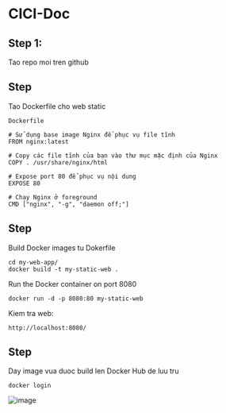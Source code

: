 # CICI-Doc

## Step 1:

Tao repo moi tren github























## Step

Tao Dockerfile cho web static

`Dockerfile`
```
# Sử dụng base image Nginx để phục vụ file tĩnh
FROM nginx:latest

# Copy các file tĩnh của bạn vào thư mục mặc định của Nginx
COPY . /usr/share/nginx/html

# Expose port 80 để phục vụ nội dung
EXPOSE 80

# Chạy Nginx ở foreground
CMD ["nginx", "-g", "daemon off;"]
```

## Step

Build Docker images tu Dokerfile
```
cd my-web-app/
docker build -t my-static-web .
```

Run the Docker container on port 8080
```
docker run -d -p 8080:80 my-static-web
```

Kiem tra web:

```
http://localhost:8080/
```

## Step 

Day image vua duoc build len Docker Hub de luu tru

```
docker login
```

![image](https://github.com/user-attachments/assets/8b5902ab-95a4-4316-afbf-81d2df704f3c)






































